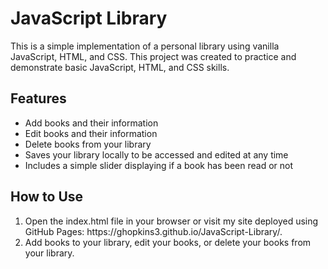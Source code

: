 <h1>JavaScript Library</h1>
<p>This is a simple implementation of a personal library using vanilla JavaScript, HTML, and CSS. This project was created to practice and demonstrate basic JavaScript, HTML, and CSS skills.</p>

<h2>Features</h2>

- Add books and their information
- Edit books and their information
- Delete books from your library
- Saves your library locally to be accessed and edited at any time
- Includes a simple slider displaying if a book has been read or not

<h2>How to Use</h2>
<ol>
  <li>Open the index.html file in your browser or visit my site deployed using GitHub Pages: https://ghopkins3.github.io/JavaScript-Library/.</li>
  <li>Add books to your library, edit your books, or delete your books from your library.</li>
</ol>
